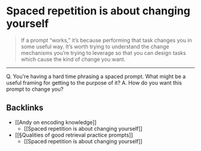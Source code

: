 # Spaced repetition is about changing yourself
> If a prompt “works,” it’s because performing that task changes you in some useful way. It’s worth trying to understand the change mechanisms you’re trying to leverage so that you can design tasks which cause the kind of change you want.

---

Q. You're having a hard time phrasing a spaced prompt. What might be a useful framing for getting to the purpose of it?
A. How do you want this prompt to change you?

## Backlinks
* [[Andy on encoding knowledge]]
	* [[Spaced repetition is about changing yourself]]
* [[§Qualities of good retrieval practice prompts]]
	* [[Spaced repetition is about changing yourself]]

<!-- #p2 -->

<!-- {BearID:944FD219-6F62-4FB4-A633-1AD8C4900895-9843-000015900193D0F6} -->
